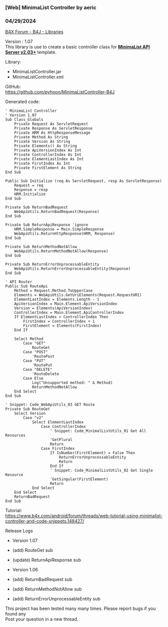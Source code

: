 ### [Web] MinimaList Controller by aeric
### 04/29/2024
[B4X Forum - B4J - Libraries](https://www.b4x.com/android/forum/threads/152966/)

Version : 1.07  
This library is use to create a basic controller class for [**MinimaList API Server v2.03+**](https://www.b4x.com/android/forum/threads/project-template-web-minimalist-api-server.160679/) template.  
  
Library:  

- MinimaListController.jar
- MinimaListController.xml

GitHub:  
<https://github.com/pyhoon/MinimaListController-B4J>  
  
Generated code:  

```B4X
' MinimaList Controller  
' Version 1.07  
Sub Class_Globals  
    Private Request As ServletRequest  
    Private Response As ServletResponse  
    Private HRM As HttpResponseMessage  
    Private Method As String  
    Private Version As String  
    Private Elements() As String  
    Private ApiVersionIndex As Int  
    Private ControllerIndex As Int  
    Private ElementLastIndex As Int  
    Private FirstIndex As Int  
    Private FirstElement As String  
End Sub  
  
Public Sub Initialize (req As ServletRequest, resp As ServletResponse)  
    Request = req  
    Response = resp  
    HRM.Initialize  
End Sub  
  
Private Sub ReturnBadRequest  
    WebApiUtils.ReturnBadRequest(Response)  
End Sub  
  
Private Sub ReturnApiResponse 'ignore  
    HRM.SimpleResponse = Main.SimpleResponse  
    WebApiUtils.ReturnHttpResponse(HRM, Response)  
End Sub  
  
Private Sub ReturnMethodNotAllow  
    WebApiUtils.ReturnMethodNotAllow(Response)  
End Sub  
  
Private Sub ReturnErrorUnprocessableEntity  
    WebApiUtils.ReturnErrorUnprocessableEntity(Response)  
End Sub  
  
' API Router  
Public Sub RouteApi  
    Method = Request.Method.ToUpperCase  
    Elements = WebApiUtils.GetUriElements(Request.RequestURI)  
    ElementLastIndex = Elements.Length - 1  
    ApiVersionIndex = Main.Element.ApiVersionIndex  
    Version = Elements(ApiVersionIndex)  
    ControllerIndex = Main.Element.ApiControllerIndex  
    If ElementLastIndex > ControllerIndex Then  
        FirstIndex = ControllerIndex + 1  
        FirstElement = Elements(FirstIndex)  
    End If  
      
    Select Method  
        Case "GET"  
            RouteGet  
        Case "POST"  
            'RoutePost  
        Case "PUT"  
            'RoutePut  
        Case "DELETE"  
            'RouteDelete  
        Case Else  
            Log("Unsupported method: " & Method)  
            ReturnMethodNotAllow  
    End Select  
End Sub  
  
' Snippet: Code_WebApiUtils_03 GET Route  
Private Sub RouteGet  
    Select Version  
        Case "v2"  
            Select ElementLastIndex  
                Case ControllerIndex  
                    ' Snippet: Code_MinimalListUtils_01 Get All Resources  
                    'GetPlural  
                    Return  
                Case FirstIndex  
                    If IsNumber(FirstElement) = False Then  
                        ReturnErrorUnprocessableEntity  
                        Return  
                    End If  
                    ' Snippet: Code_MinimalListUtils_02 Get Single Resource  
                    'GetSingular(FirstElement)  
                    Return  
            End Select  
    End Select  
    ReturnBadRequest  
End Sub
```

  
  
Tutorial:  
<https://www.b4x.com/android/forum/threads/web-tutorial-using-minimalist-controller-and-code-snippets.148427/>  
  
Release Logs  

- Version 1.07

- (add) RouteGet sub
- (update) ReturnApiResponse sub

- Version 1.06

- (add) ReturnBadRequest sub
- (add) ReturnMethodNotAllow sub
- (add) ReturnErrorUnprocessableEntity sub

  
This project has been tested many many times. Please report bugs if you found any  
Post your question in a new thread.